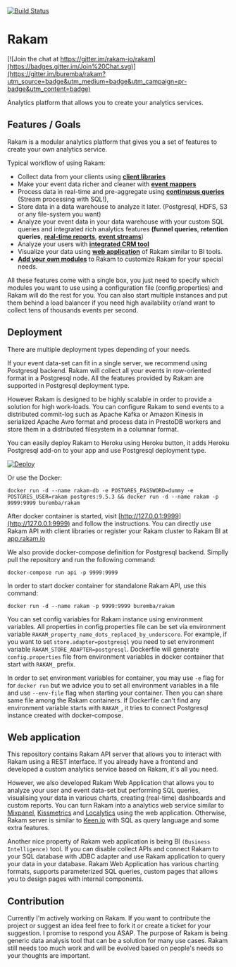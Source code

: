[![Build Status](https://travis-ci.org/rakam-io/rakam.svg?branch=master)](https://travis-ci.org/rakam-io/rakam)

Rakam
=======

[![Join the chat at https://gitter.im/rakam-io/rakam](https://badges.gitter.im/Join%20Chat.svg)](https://gitter.im/buremba/rakam?utm_source=badge&utm_medium=badge&utm_campaign=pr-badge&utm_content=badge)

Analytics platform that allows you to create your analytics services.

Features / Goals
------------
Rakam is a modular analytics platform that gives you a set of features to create your own analytics service.

Typical workflow of using Rakam:
* Collect data from your clients using **[client libraries](//rakam.io/doc/Client_Libraries)**
* Make your event data richer and cleaner with **[event mappers](//rakam.io/doc/Event-Mappers)**
* Process data in real-time and pre-aggregate using **[continuous queries](//rakam.io/doc)** (Stream processing with SQL!),
* Store data in a data warehouse to analyze it later. (Postgresql, HDFS, S3 or any file-system you want)
* Analyze your event data in your data warehouse with your custom SQL queries and integrated rich analytics features **(funnel queries**, **retention queries**, **[real-time reports](//rakam.io/doc/Modules#realtimeanalyticsmodulesubapidocgetrakamcomapitagsrealtimesub)**, **[event streams](//rakam.io/doc/Modules#eventstreammodulesubapidocgetrakamcomapitagsstreamsub)**)
* Analyze your users with **[integrated CRM tool](//rakam.io/doc/Modules#crmmodulecustomermailboxsubapidocgetrakamcomapitagsusermailboxsub)**
* Visualize your data using **[web application](#Webapplication)** of Rakam similar to BI tools.
* **[Add your own modules](//rakam.io/doc/Developing-Modules)** to Rakam to customize Rakam for your special needs.

All these features come with a single box, you just need to specify which modules you want to use using a configuration file (config.properties) and Rakam will do the rest for you.
You can also start multiple instances and put them behind a load balancer if you need high availability or/and want to collect tens of thousands events per second.

Deployment
------------
There are multiple deployment types depending of your needs.

If your event data-set can fit in a single server, we recommend using Postgresql backend. Rakam will collect all your events in row-oriented format in a Postgresql node. All the features provided by Rakam are supported in Postgresql deployment type.

However Rakam is designed to be highly scalable in order to provide a solution for high work-loads. You can configure Rakam to send events to a distributed commit-log such as Apache Kafka or Amazon Kinesis in serialized Apache Avro format and process data in PrestoDB workers and store them in a distributed filesystem in a columnar format.

You can easily deploy Rakam to Heroku using Heroku button, it adds Heroku Postgresql add-on to your app and use Postgresql deployment type.

[![Deploy](https://www.herokucdn.com/deploy/button.png)](https://heroku.com/deploy)

Or use the Docker:

    docker run -d --name rakam-db -e POSTGRES_PASSWORD=dummy -e POSTGRES_USER=rakam postgres:9.5.3 && docker run -d --name rakam -p 9999:9999 buremba/rakam

After docker container is started, visit [http://127.0.0.1:9999](http://127.0.0.1:9999) and follow the instructions.
You can directly use Rakam API with client libraries or register your Rakam cluster to Rakam BI at [app.rakam.io](https://rakam.io)

We also provide docker-compose definition for Postgresql backend. Simplly pull the repository and run the following command:

    docker-compose run api -p 9999:9999

In order to start docker container for standalone Rakam API, use this command:

    docker run -d --name rakam -p 9999:9999 buremba/rakam

You can set config variables for Rakam instance using environment variables. All properties in config.properties file can be set via environment variable `RAKAM_property_name_dots_replaced_by_underscore`.
For example, if you want to set `store.adapter=postgresql` you need to set environment variable `RAKAM_STORE_ADAPTER=postgresql`.
Dockerfile will generate `config.properties` file from environment variables in docker container that start with `RAKAM_` prefix.

In order to set environment variables for container, you may use `-e` flag for for `docker run` but we advice you to set all environment variables in a file and use  `--env-file` flag when starting your container.
Then you can share same file among the Rakam containers.
If Dockerfile can't find any environment variable starts with `RAKAM_`, it tries to connect Postgresql instance created with docker-compose.

Web application
------------
This repository contains Rakam API server that allows you to interact with Rakam using a REST interface. If you already have a frontend and developed a custom analytics service based on Rakam, it's all you need.

However, we also developed Rakam Web Application that allows you to analyze your user and event data-set but performing SQL queries, visualising your data in various charts, creating (real-time) dashboards and custom reports. You can turn Rakam into a analytics web service similar to [Mixpanel](https://mixpanel.com), [Kissmetrics](https://kissmetrics.com) and [Localytics](https://localytics.com) using the web application. Otherwise, Rakam server is similar to [Keen.io](http://keen.io) with SQL as query language and some extra features.

Another nice property of Rakam web application is being BI `(Business Intelligence)` tool. If you can disable collect APIs and connect Rakam to your SQL database with JDBC adapter and use Rakam application to query your data in your database. Rakam Web Application has various charting formats, supports parameterized SQL queries, custom pages that allows you to design pages with internal components.

Contribution
------------
Currently I'm actively working on Rakam. If you want to contribute the project or suggest an idea feel free to fork it or create a ticket for your suggestion. I promise to respond you ASAP.
The purpose of Rakam is being generic data analysis tool that can be a solution for many use cases. Rakam still needs too much work and will be evolved based on people's needs so your thoughts are important.
